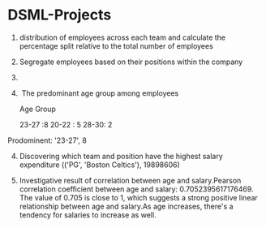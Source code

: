 # DSML-Projects

1. distribution of employees across each team and calculate the percentage split relative to the total number of employees

2. Segregate employees based on their positions within the company
3. 
4.  The predominant age group among employees

	Age Group
	
	 23-27 :8
  	20-22 : 5
 	28-30: 2 
	
Prodominent: '23-27', 8


4. Discovering which team and position have the highest salary expenditure
	(('PG', 'Boston Celtics'), 19898606)

5. Investigative result of  correlation between age and salary.Pearson correlation coefficient between age and salary: 0.7052395617176469. The value of 0.705 is close to 1, which suggests a strong positive linear relationship between age and salary.As age increases, there's a tendency for salaries to increase as well.
